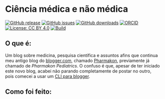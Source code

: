 # Ciência médica e não médica

[![GitHub release](https://img.shields.io/github/release/fhcflx/ciencia-medica.svg)](https://github.com/fhcflx/ciencia-medica/releases)
[![GitHub issues](https://img.shields.io/github/issues/fhcflx/ciencia-medica.svg)](https://github.com/fhcflx/ciencia-medica/issues)
[![GitHub downloads](https://img.shields.io/github/downloads/fhcflx/ciencia-medica/total.svg)](https://github.com/fhcflx/ciencia-medica/releases)
[![ORCID](https://img.shields.io/badge/ORCID-0000--0002--8398--0993-blue.svg)](https://orcid.org/0000-0002-8398-0993)
[![License: CC BY 4.0](https://img.shields.io/badge/License-CC%20BY%204.0-lightgrey.svg)](https://creativecommons.org/licenses/by/4.0)
[![Build](https://img.shields.io/travis/fhcflx/ciencia-medica.svg)](https://travis-ci.org/fhcflx/ciencia-medica)

## O que é:

Um blog sobre medicina, pesquisa científica e assuntos afins que continua meu antigo blog do [blogger.com](https://www.blogger.com), chamado [Pharmakon](https://www.pharmak.blogspot.com), previamente já chamado de _Pharmakon Pediatrics_. O confuso é que, apesar de ter iniciado este novo blog, acabei não parando completamente de postar no outro, pois comecei a usar um [CLI para blogger](https://github.com/fhcflx/blogger-CLI/).

## Como foi feito:
